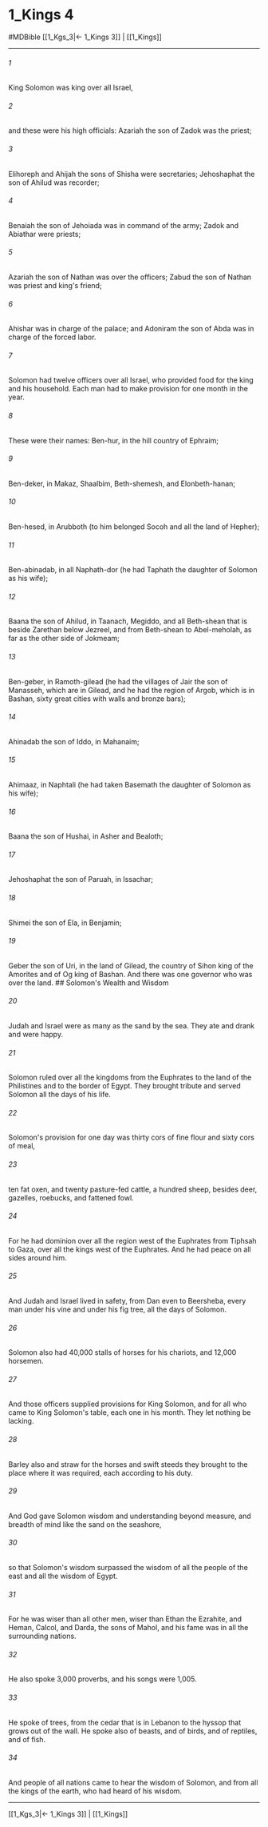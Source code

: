 # 1_Kings 4
#MDBible
[[1_Kgs_3|← 1_Kings 3]] | [[1_Kings]]

***

###### 1 

King Solomon was king over all Israel, 

###### 2 

and these were his high officials: Azariah the son of Zadok was the priest; 

###### 3 

Elihoreph and Ahijah the sons of Shisha were secretaries; Jehoshaphat the son of Ahilud was recorder; 

###### 4 

Benaiah the son of Jehoiada was in command of the army; Zadok and Abiathar were priests; 

###### 5 

Azariah the son of Nathan was over the officers; Zabud the son of Nathan was priest and king's friend; 

###### 6 

Ahishar was in charge of the palace; and Adoniram the son of Abda was in charge of the forced labor. 

###### 7 

Solomon had twelve officers over all Israel, who provided food for the king and his household. Each man had to make provision for one month in the year. 

###### 8 

These were their names: Ben-hur, in the hill country of Ephraim; 

###### 9 

Ben-deker, in Makaz, Shaalbim, Beth-shemesh, and Elonbeth-hanan; 

###### 10 

Ben-hesed, in Arubboth (to him belonged Socoh and all the land of Hepher); 

###### 11 

Ben-abinadab, in all Naphath-dor (he had Taphath the daughter of Solomon as his wife); 

###### 12 

Baana the son of Ahilud, in Taanach, Megiddo, and all Beth-shean that is beside Zarethan below Jezreel, and from Beth-shean to Abel-meholah, as far as the other side of Jokmeam; 

###### 13 

Ben-geber, in Ramoth-gilead (he had the villages of Jair the son of Manasseh, which are in Gilead, and he had the region of Argob, which is in Bashan, sixty great cities with walls and bronze bars); 

###### 14 

Ahinadab the son of Iddo, in Mahanaim; 

###### 15 

Ahimaaz, in Naphtali (he had taken Basemath the daughter of Solomon as his wife); 

###### 16 

Baana the son of Hushai, in Asher and Bealoth; 

###### 17 

Jehoshaphat the son of Paruah, in Issachar; 

###### 18 

Shimei the son of Ela, in Benjamin; 

###### 19 

Geber the son of Uri, in the land of Gilead, the country of Sihon king of the Amorites and of Og king of Bashan. And there was one governor who was over the land. ## Solomon's Wealth and Wisdom 

###### 20 

Judah and Israel were as many as the sand by the sea. They ate and drank and were happy. 

###### 21 

Solomon ruled over all the kingdoms from the Euphrates to the land of the Philistines and to the border of Egypt. They brought tribute and served Solomon all the days of his life. 

###### 22 

Solomon's provision for one day was thirty cors of fine flour and sixty cors of meal, 

###### 23 

ten fat oxen, and twenty pasture-fed cattle, a hundred sheep, besides deer, gazelles, roebucks, and fattened fowl. 

###### 24 

For he had dominion over all the region west of the Euphrates from Tiphsah to Gaza, over all the kings west of the Euphrates. And he had peace on all sides around him. 

###### 25 

And Judah and Israel lived in safety, from Dan even to Beersheba, every man under his vine and under his fig tree, all the days of Solomon. 

###### 26 

Solomon also had 40,000 stalls of horses for his chariots, and 12,000 horsemen. 

###### 27 

And those officers supplied provisions for King Solomon, and for all who came to King Solomon's table, each one in his month. They let nothing be lacking. 

###### 28 

Barley also and straw for the horses and swift steeds they brought to the place where it was required, each according to his duty. 

###### 29 

And God gave Solomon wisdom and understanding beyond measure, and breadth of mind like the sand on the seashore, 

###### 30 

so that Solomon's wisdom surpassed the wisdom of all the people of the east and all the wisdom of Egypt. 

###### 31 

For he was wiser than all other men, wiser than Ethan the Ezrahite, and Heman, Calcol, and Darda, the sons of Mahol, and his fame was in all the surrounding nations. 

###### 32 

He also spoke 3,000 proverbs, and his songs were 1,005. 

###### 33 

He spoke of trees, from the cedar that is in Lebanon to the hyssop that grows out of the wall. He spoke also of beasts, and of birds, and of reptiles, and of fish. 

###### 34 

And people of all nations came to hear the wisdom of Solomon, and from all the kings of the earth, who had heard of his wisdom. 

***

[[1_Kgs_3|← 1_Kings 3]] | [[1_Kings]]
